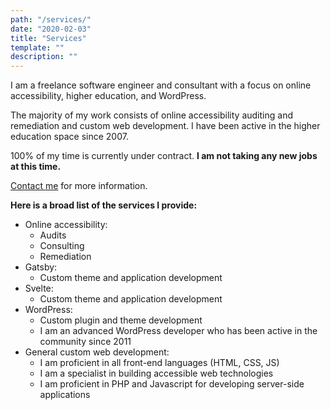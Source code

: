 ```yaml
---
path: "/services/"
date: "2020-02-03"
title: "Services"
template: ""
description: ""
---
```

I am a freelance software engineer and consultant with a focus on online accessibility, higher education, and WordPress.

The majority of my work consists of online accessibility auditing and remediation and custom web development. I have been active in the higher education space since 2007.

100% of my time is currently under contract. <strong>I am not taking any new jobs at this time.</strong>

[Contact me](/contact/) for more information.

**Here is a broad list of the services I provide:**

* Online accessibility:
    * Audits
    * Consulting
    * Remediation
* Gatsby:
    * Custom theme and application development
* Svelte:
    * Custom theme and application development
* WordPress:
    * Custom plugin and theme development
    * I am an advanced WordPress developer who has been active in the community since 2011
* General custom web development:
    * I am proficient in all front-end languages (HTML, CSS, JS)
    * I am a specialist in building accessible web technologies
    * I am proficient in PHP and Javascript for developing server-side applications